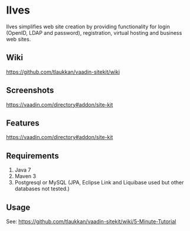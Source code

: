 Ilves
=====

Ilves simplifies web site creation by providing functionality for login (OpenID, LDAP and password), registration,
virtual hosting and business web sites.

Wiki
----

https://github.com/tlaukkan/vaadin-sitekit/wiki

Screenshots
-----------

https://vaadin.com/directory#addon/site-kit

Features
--------

https://vaadin.com/directory#addon/site-kit

Requirements
------------

1. Java 7
2. Maven 3
3. Postgresql or MySQL (JPA, Eclipse Link and Liquibase used but other databases not tested.)

Usage
-----

See: https://github.com/tlaukkan/vaadin-sitekit/wiki/5-Minute-Tutorial